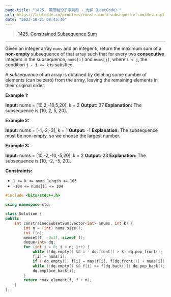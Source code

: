 ```yaml
---
page-title: "1425. 带限制的子序列和 - 力扣（LeetCode）"
url: https://leetcode.cn/problems/constrained-subsequence-sum/description/?envType=daily-question&envId=2023-10-21
date: "2023-10-21 09:45:40"
---
```


> [1425\. Constrained Subsequence Sum](https://leetcode.cn/problems/constrained-subsequence-sum/)

---

Given an integer array `nums` and an integer `k`, return the maximum sum of a **non-empty** subsequence of that array such that for every two **consecutive** integers in the subsequence, `nums[i]` and `nums[j]`, where `i < j`, the condition `j - i <= k` is satisfied.

A *subsequence* of an array is obtained by deleting some number of elements (can be zero) from the array, leaving the remaining elements in their original order.

**Example 1:**

**Input:** nums = \[10,2,-10,5,20\], k = 2
**Output:** 37
**Explanation:** The subsequence is \[10, 2, 5, 20\].

**Example 2:**

**Input:** nums = \[-1,-2,-3\], k = 1
**Output:** -1
**Explanation:** The subsequence must be non-empty, so we choose the largest number.

**Example 3:**

**Input:** nums = \[10,-2,-10,-5,20\], k = 2
**Output:** 23
**Explanation:** The subsequence is \[10, -2, -5, 20\].

**Constraints:**

-   `1 <= k <= nums.length <= 105`
-   `-104 <= nums[i] <= 104`

```cpp
#include <bits/stdc++.h>

using namespace std;

class Solution {
public:
    int constrainedSubsetSum(vector<int> &nums, int k) {
        int n = (int) nums.size();
        int f[n];
        memset(f, -0x3f, sizeof f);
        deque<int> dq;
        for (int i = 0; i < n; i++) {
            while (!dq.empty() && i - dq.front() > k) dq.pop_front();
            f[i] = nums[i];
            if (!dq.empty()) f[i] = max(f[i], f[dq.front()] + nums[i]);
            while (!dq.empty() && f[i] >= f[dq.back()]) dq.pop_back();
            dq.emplace_back(i);
        }
        return *max_element(f, f + n);
    }
};
```